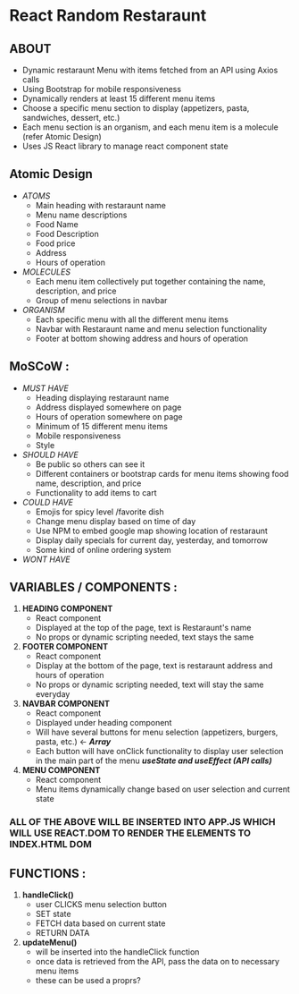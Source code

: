 # React Random Restaraunt #

## ABOUT ## 
- Dynamic restaraunt Menu with items fetched from an API using Axios calls
  <br>
- Using Bootstrap for mobile responsiveness
  <br>
- Dynamically renders at least 15 different menu items
  <br>
- Choose a specific menu section to display (appetizers, pasta, sandwiches, dessert, etc.)
  <br>
- Each menu section is an organism, and each menu item is a molecule (refer Atomic Design)
  <br>
- Uses JS React library to manage react component state

## Atomic Design 
- *ATOMS*
    - Main heading with restaraunt name
    - Menu name descriptions
    - Food Name
    - Food Description
    - Food price
    - Address
    - Hours of operation
- *MOLECULES*
    - Each menu item collectively put together containing the name, description, and price
    - Group of menu selections in navbar
- *ORGANISM*
    - Each specific menu with all the different menu items
    - Navbar with Restaraunt name and menu selection functionality
    - Footer at bottom showing address and hours of operation
 
## MoSCoW :
- *MUST HAVE*
    - Heading displaying restaraunt name
    - Address displayed somewhere on page
    - Hours of operation somewhere on page
    - Minimum of 15 different menu items
    - Mobile responsiveness
    - Style
- *SHOULD HAVE*
    - Be public so others can see it
    - Different containers or bootstrap cards for menu items showing food name, description, and price
    - Functionality to add items to cart
- *COULD HAVE*
    - Emojis for spicy level /favorite dish
    - Change menu display based on time of day
    - Use NPM to embed google map showing location of restaraunt
    - Display daily specials for current day, yesterday, and tomorrow
    - Some kind of online ordering system
- *WONT HAVE*

## VARIABLES / COMPONENTS : 
  1. **HEADING COMPONENT**
        * React component
        * Displayed at the top of the page, text is Restaraunt's name
        * No props or dynamic scripting needed, text stays the same
  2. **FOOTER COMPONENT**
        * React component
        * Display at the bottom of the page, text is restaraunt address and hours of operation
        * No props or dynamic scripting needed, text will stay the same everyday
  3. **NAVBAR COMPONENT**
        * React component
        * Displayed under heading component
        * Will have several buttons for menu selection (appetizers, burgers, pasta, etc.) <- ***Array***
        * Each button will have onClick functionality to display user selection in the main part of the menu ***useState and useEffect (API calls)***
  4. **MENU COMPONENT**
        * React component
        * Menu items dynamically change based on user selection and current state

### ALL OF THE ABOVE WILL BE INSERTED INTO APP.JS WHICH WILL USE REACT.DOM TO RENDER THE ELEMENTS TO INDEX.HTML DOM ###

## FUNCTIONS : 
  1. **handleClick()**
       - user CLICKS menu selection button
       - SET state
       - FETCH data based on current state
       - RETURN DATA
  2. **updateMenu()**
       - will be inserted into the handleClick function
       - once data is retrieved from the API, pass the data on to necessary menu items
       - these can be used a proprs?
